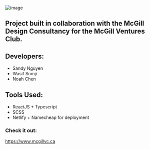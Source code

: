 ![image](https://github.com/user-attachments/assets/e7c502a3-ad08-4e1e-ad23-3737d0e418eb)
## Project built in collaboration with the McGill Design Consultancy for the McGill Ventures Club.
## Developers:  
- Sandy Nguyen  
- Wasif Somji
- Noah Chen
  
## Tools Used:
- ReactJS + Typescript
- SCSS
- Netlify + Namecheap for deployment

### Check it out: 
https://www.mcgillvc.ca
